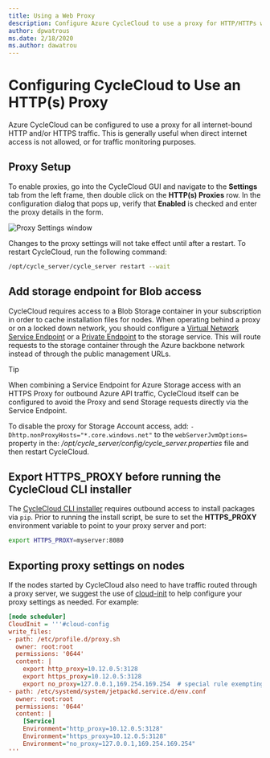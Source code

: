 ```yaml
---
title: Using a Web Proxy
description: Configure Azure CycleCloud to use a proxy for HTTP/HTTPs web traffic, which is useful to monitor traffic or when direct internet access isn't allowed.
author: dpwatrous
ms.date: 2/18/2020
ms.author: dawatrou
---
```


# Configuring CycleCloud to Use an HTTP(s) Proxy

Azure CycleCloud can be configured to use a proxy for all internet-bound HTTP and/or HTTPS traffic. This is generally useful when direct internet access is not allowed, or for traffic monitoring purposes.

## Proxy Setup

To enable proxies, go into the CycleCloud GUI and navigate to the **Settings** tab from the left frame, then double click on the **HTTP(s) Proxies** row. In the configuration dialog that pops up, verify that **Enabled** is checked and enter the proxy details in the form.

![Proxy Settings window](~/articles/cyclecloud/images/proxy-settings.png)

Changes to the proxy settings will not take effect until after a restart. To restart CycleCloud, run the following command:

```bash
/opt/cycle_server/cycle_server restart --wait
```

## Add storage endpoint for Blob access

CycleCloud requires access to a Blob Storage container in your subscription in order to cache installation files for nodes. When operating behind a proxy or on a locked down network, you should configure a [Virtual Network Service Endpoint](/azure/virtual-network/virtual-network-service-endpoints-overview) or a [Private Endpoint](/azure/storage/common/storage-private-endpoints) to the storage service. This will route requests to the storage container through the Azure backbone network instead of through the public management URLs.

> [!TIP]
> When combining a Service Endpoint for Azure Storage access with an HTTPS Proxy for outbound Azure API traffic, CycleCloud itself can be configured to avoid the Proxy and send Storage requests directly via the Service Endpoint.
> 
> To disable the proxy for Storage Account access, add:
> `-Dhttp.nonProxyHosts="*.core.windows.net"`
> to the `webServerJvmOptions=` property in the: */opt/cycle_server/config/cycle_server.properties*
> file and then restart CycleCloud.

## Export HTTPS_PROXY before running the CycleCloud CLI installer

The [CycleCloud CLI installer](~/articles/cyclecloud/how-to/install-cyclecloud-cli.md) requires outbound access to install packages via `pip`. Prior to running the install script, be sure to set the **HTTPS_PROXY** environment variable to point to your
proxy server and port:

```bash
export HTTPS_PROXY=myserver:8080
```

## Exporting proxy settings on nodes

If the nodes started by CycleCloud also need to have traffic routed through a proxy server, we suggest the use of [cloud-init](~/articles/cyclecloud/how-to/cloud-init.md) to help configure your proxy settings as needed. For example:

```ini
[node scheduler]
CloudInit = '''#cloud-config
write_files:
- path: /etc/profile.d/proxy.sh
  owner: root:root
  permissions: '0644'
  content: |
    export http_proxy=10.12.0.5:3128
    export https_proxy=10.12.0.5:3128
    export no_proxy=127.0.0.1,169.254.169.254  # special rule exempting Azure metadata URL from proxy
- path: /etc/systemd/system/jetpackd.service.d/env.conf
  owner: root:root
  permissions: '0644'
  content: |
    [Service]
    Environment="http_proxy=10.12.0.5:3128"
    Environment="https_proxy=10.12.0.5:3128"
    Environment="no_proxy=127.0.0.1,169.254.169.254"
'''
```

